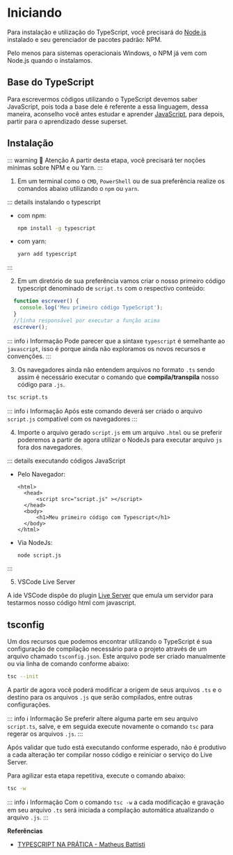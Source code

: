 # Iniciando 
Para instalação e utilização do TypeScript, você precisará do [Node.js](https://nodejs.org/en/download/) instalado e seu gerenciador de pacotes padrão: NPM.

Pelo menos para sistemas operacionais Windows, o NPM já vem com Node.js quando o instalamos.

## Base do TypeScript
Para escrevermos códigos utilizando o TypeScript devemos saber JavaScript, pois toda a base dele é referente a essa linguagem, dessa maneira, aconselho você antes estudar e aprender [JavaScript](/topicos/linguagens/javascript/sobre.html), para depois, partir para o aprendizado desse superset.

## Instalação

::: warning :bell: Atenção
A partir desta etapa, você precisará ter noções mínimas sobre NPM e ou Yarn.
:::

1. Em um terminal como o `CMD`, `PowerShell` ou de sua preferência realize os comandos abaixo utilizando o `npm` ou `yarn`.

::: details instalando o typescript

- com npm:

  ```sh
  npm install -g typescript
  ```
- com yarn:
  ```sh
  yarn add typescript 
  ```
:::

2. Em um diretório de sua preferência vamos criar o nosso primeiro código typescript denominado de `script.ts` com o respectivo conteúdo:
```js
  function escrever() {
    console.log('Meu primeiro código TypeScript');
  }
  //linha responsável por executar a função acima
  escrever();
```

::: info :information_source: Informação
Pode parecer que a sintaxe `typescript` é semelhante ao `javascript`, isso é porque ainda não exploramos os novos recursos e convenções.
:::

3. Os navegadores ainda não entendem arquivos no formato `.ts` sendo assim é necessário executar o comando que **compila/transpila** nosso código para `.js`.
  ```sh
  tsc script.ts
  ```

::: info :information_source: Informação
 Após este comando deverá ser criado o arquivo `script.js` compatível com os navegadores
:::

4. Importe o arquivo gerado `script.js` em um arquivo `.html` ou se preferir poderemos a partir de agora utilizar o NodeJs para executar arquivo `js` fora dos navegadores.

::: details executando códigos JavaScript

- Pelo Navegador:

  ```html{3}
  <html> 
    <head>
        <script src="script.js" ></script>
    </head> 
    <body>
        <h1>Meu primeiro código com Typescript</h1>
    </body> 
  </html>
  ```
- Via NodeJs:
  ```sh
  node script.js 
  ```
:::

5. VSCode Live Server

A ide VSCode dispõe do plugin [Live Server](/topicos/linguagens/javascript/setup.html#aumente-sua-produtividade) que emula um servidor para testarmos nosso código html com javascript.

## tsconfig

Um dos recursos que podemos encontrar utilizando o TypeScript é sua configuração de compilação necessário para o projeto através de um arquivo chamado `tsconfig.json`.
Este arquivo pode ser criado manualmente ou via linha de comando conforme abaixo:

```sh
tsc --init
```

A partir de agora você poderá modificar a origem de seus arquivos `.ts` e o destino para os arquivos `.js` que serão compilados, entre outras configurações.

::: info :information_source: Informação
Se preferir altere alguma parte em seu arquivo `script.ts`, salve, e em seguida execute novamente o comando `tsc` para regerar os arquivos `.js`.
:::

Após validar que tudo está executando conforme esperado, não é produtivo a cada alteração ter compilar nosso código e reiniciar o serviço do Live Server.

Para agilizar esta etapa repetitiva, execute o comando abaixo:

```sh
tsc -w
```
::: info :information_source: Informação
Com o comando `tsc -w` a cada modificação e gravação em seu arquivo `.ts` será iniciada a compilação automática atualizando o arquivo `.js`.
:::

**Referências**

* [TYPESCRIPT NA PRÁTICA - Matheus Battisti](https://www.youtube.com/watch?v=lCemyQeSCV8)